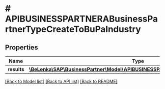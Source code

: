# # APIBUSINESSPARTNERABusinessPartnerTypeCreateToBuPaIndustry

## Properties

Name | Type | Description | Notes
------------ | ------------- | ------------- | -------------
**results** | [**\BeLenka\SAP\BusinessPartner\Model\APIBUSINESSPARTNERABuPaIndustryTypeCreate[]**](APIBUSINESSPARTNERABuPaIndustryTypeCreate.md) |  | [optional]

[[Back to Model list]](../../README.md#models) [[Back to API list]](../../README.md#endpoints) [[Back to README]](../../README.md)
